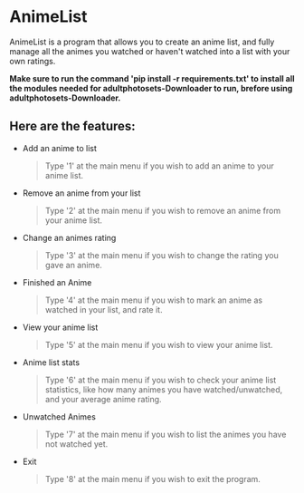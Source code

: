 # AnimeList
AnimeList is a program that allows you to create an anime list, and fully manage all the animes you watched or haven't watched into a list with your own ratings.

**Make sure to run the command 'pip install -r requirements.txt' to install all the modules needed for adultphotosets-Downloader to run, brefore using adultphotosets-Downloader.**

## Here are the features:
- Add an anime to list
    >Type '1' at the main menu if you wish to add an anime to your anime list.
- Remove an anime from your list
    >Type '2' at the main menu if you wish to remove an anime from your anime list.
- Change an animes rating
    >Type '3' at the main menu if you wish to change the rating you gave an anime.
- Finished an Anime
	>Type '4' at the main menu if you wish to mark an anime as watched in your list, and rate it.
- View your anime list
    >Type '5' at the main menu if you wish to view your anime list.
- Anime list stats
    >Type '6' at the main menu if you wish to check your anime list statistics, like how many animes you have watched/unwatched, and your average anime rating.
- Unwatched Animes
    >Type '7' at the main menu if you wish to list the animes you have not watched yet.
- Exit
    >Type '8' at the main menu if you wish to exit the program.
